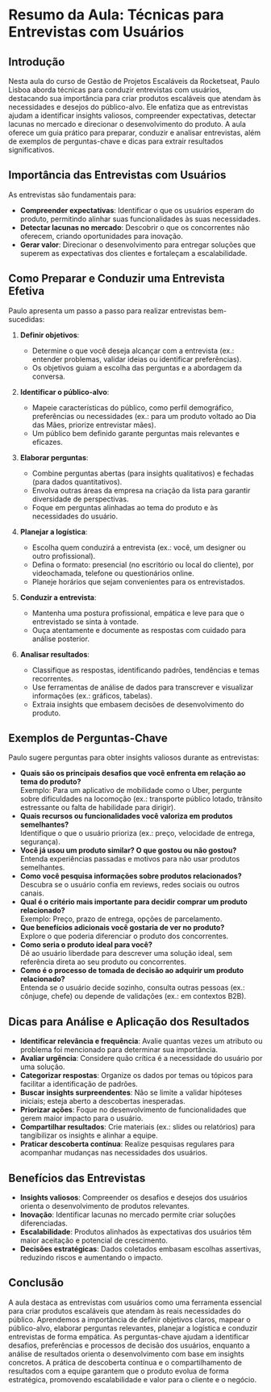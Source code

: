 # Resumo da Aula: Técnicas para Entrevistas com Usuários

## Introdução
Nesta aula do curso de Gestão de Projetos Escaláveis da Rocketseat, Paulo Lisboa aborda técnicas para conduzir entrevistas com usuários, destacando sua importância para criar produtos escaláveis que atendam às necessidades e desejos do público-alvo. Ele enfatiza que as entrevistas ajudam a identificar insights valiosos, compreender expectativas, detectar lacunas no mercado e direcionar o desenvolvimento do produto. A aula oferece um guia prático para preparar, conduzir e analisar entrevistas, além de exemplos de perguntas-chave e dicas para extrair resultados significativos.

## Importância das Entrevistas com Usuários
As entrevistas são fundamentais para:
- **Compreender expectativas**: Identificar o que os usuários esperam do produto, permitindo alinhar suas funcionalidades às suas necessidades.
- **Detectar lacunas no mercado**: Descobrir o que os concorrentes não oferecem, criando oportunidades para inovação.
- **Gerar valor**: Direcionar o desenvolvimento para entregar soluções que superem as expectativas dos clientes e fortaleçam a escalabilidade.

## Como Preparar e Conduzir uma Entrevista Efetiva
Paulo apresenta um passo a passo para realizar entrevistas bem-sucedidas:

1. **Definir objetivos**:
   - Determine o que você deseja alcançar com a entrevista (ex.: entender problemas, validar ideias ou identificar preferências).
   - Os objetivos guiam a escolha das perguntas e a abordagem da conversa.

2. **Identificar o público-alvo**:
   - Mapeie características do público, como perfil demográfico, preferências ou necessidades (ex.: para um produto voltado ao Dia das Mães, priorize entrevistar mães).
   - Um público bem definido garante perguntas mais relevantes e eficazes.

3. **Elaborar perguntas**:
   - Combine perguntas abertas (para insights qualitativos) e fechadas (para dados quantitativos).
   - Envolva outras áreas da empresa na criação da lista para garantir diversidade de perspectivas.
   - Foque em perguntas alinhadas ao tema do produto e às necessidades do usuário.

4. **Planejar a logística**:
   - Escolha quem conduzirá a entrevista (ex.: você, um designer ou outro profissional).
   - Defina o formato: presencial (no escritório ou local do cliente), por videochamada, telefone ou questionários online.
   - Planeje horários que sejam convenientes para os entrevistados.

5. **Conduzir a entrevista**:
   - Mantenha uma postura profissional, empática e leve para que o entrevistado se sinta à vontade.
   - Ouça atentamente e documente as respostas com cuidado para análise posterior.

6. **Analisar resultados**:
   - Classifique as respostas, identificando padrões, tendências e temas recorrentes.
   - Use ferramentas de análise de dados para transcrever e visualizar informações (ex.: gráficos, tabelas).
   - Extraia insights que embasem decisões de desenvolvimento do produto.

## Exemplos de Perguntas-Chave
Paulo sugere perguntas para obter insights valiosos durante as entrevistas:
- **Quais são os principais desafios que você enfrenta em relação ao tema do produto?**  
  Exemplo: Para um aplicativo de mobilidade como o Uber, pergunte sobre dificuldades na locomoção (ex.: transporte público lotado, trânsito estressante ou falta de habilidade para dirigir).
- **Quais recursos ou funcionalidades você valoriza em produtos semelhantes?**  
  Identifique o que o usuário prioriza (ex.: preço, velocidade de entrega, segurança).
- **Você já usou um produto similar? O que gostou ou não gostou?**  
  Entenda experiências passadas e motivos para não usar produtos semelhantes.
- **Como você pesquisa informações sobre produtos relacionados?**  
  Descubra se o usuário confia em reviews, redes sociais ou outros canais.
- **Qual é o critério mais importante para decidir comprar um produto relacionado?**  
  Exemplo: Preço, prazo de entrega, opções de parcelamento.
- **Que benefícios adicionais você gostaria de ver no produto?**  
  Explore o que poderia diferenciar o produto dos concorrentes.
- **Como seria o produto ideal para você?**  
  Dê ao usuário liberdade para descrever uma solução ideal, sem referência direta ao seu produto ou concorrentes.
- **Como é o processo de tomada de decisão ao adquirir um produto relacionado?**  
  Entenda se o usuário decide sozinho, consulta outras pessoas (ex.: cônjuge, chefe) ou depende de validações (ex.: em contextos B2B).

## Dicas para Análise e Aplicação dos Resultados
- **Identificar relevância e frequência**: Avalie quantas vezes um atributo ou problema foi mencionado para determinar sua importância.
- **Avaliar urgência**: Considere quão crítica é a necessidade do usuário por uma solução.
- **Categorizar respostas**: Organize os dados por temas ou tópicos para facilitar a identificação de padrões.
- **Buscar insights surpreendentes**: Não se limite a validar hipóteses iniciais; esteja aberto a descobertas inesperadas.
- **Priorizar ações**: Foque no desenvolvimento de funcionalidades que gerem maior impacto para o usuário.
- **Compartilhar resultados**: Crie materiais (ex.: slides ou relatórios) para tangibilizar os insights e alinhar a equipe.
- **Praticar descoberta contínua**: Realize pesquisas regulares para acompanhar mudanças nas necessidades dos usuários.

## Benefícios das Entrevistas
- **Insights valiosos**: Compreender os desafios e desejos dos usuários orienta o desenvolvimento de produtos relevantes.
- **Inovação**: Identificar lacunas no mercado permite criar soluções diferenciadas.
- **Escalabilidade**: Produtos alinhados às expectativas dos usuários têm maior aceitação e potencial de crescimento.
- **Decisões estratégicas**: Dados coletados embasam escolhas assertivas, reduzindo riscos e aumentando o impacto.

## Conclusão
A aula destaca as entrevistas com usuários como uma ferramenta essencial para criar produtos escaláveis que atendam às reais necessidades do público. Aprendemos a importância de definir objetivos claros, mapear o público-alvo, elaborar perguntas relevantes, planejar a logística e conduzir entrevistas de forma empática. As perguntas-chave ajudam a identificar desafios, preferências e processos de decisão dos usuários, enquanto a análise de resultados orienta o desenvolvimento com base em insights concretos. A prática de descoberta contínua e o compartilhamento de resultados com a equipe garantem que o produto evolua de forma estratégica, promovendo escalabilidade e valor para o cliente e o negócio.
